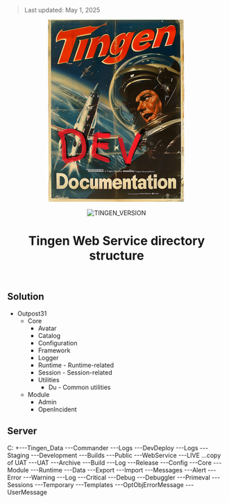 > Last updated: May 1, 2025

<div align="center">

  ![logo](/.github/image/logo/TingenDevelopmentDocumentation_logo_320x420.png)

  ![TINGEN_VERSION](https://img.shields.io/badge/TINGEN%2025.6-white?style=for-the-badge)
  
  <h1>Tingen Web Service directory structure</h1>

</div>

<br>

## Solution

* Outpost31
  * Core
    * Avatar
    * Catalog
    * Configuration
    * Framework
    * Logger
    * Runtime - Runtime-related
    * Session - Session-related
    * Utilities
      * Du - Common utilities
  * Module
    * Admin
    * OpenIncident



## Server

C:
+---Tingen_Data
    \---Commander
        \---Logs
    \---DevDeploy
        \---Logs
        \---Staging
    \---Development
        \---Builds
    \---Public
    \---WebService
        \---LIVE
            \...copy of UAT
        \---UAT
            \---Archive
                \---Build
                \---Log
                \---Release
            \---Config
                \---Core
                \---Module
                \---Runtime
            \---Data
                \---Export
                \---Import
            \---Messages
                \---Alert
                \---Error
                \---Warning
            \---Log
                \---Critical
                \---Debug
                \---Debuggler
                \---Primeval
            \---Sessions
            \---Temporary
            \---Templates
                \---OptObjErrorMessage
                \---UserMessage
    
